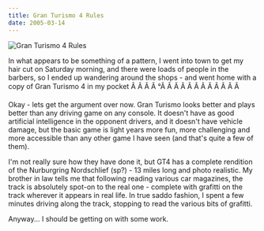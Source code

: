 ```yaml
---
title: Gran Turismo 4 Rules
date: 2005-03-14
---
```


![Gran Turismo 4 Rules](https://source.unsplash.com/FHnnjk1Yj7Y/1600x900)

In what appears to be something of a pattern, I went into town to get my hair cut on Saturday morning, and there were loads of people in the barbers, so I ended up wandering around the shops - and went home with a copy of Gran Turismo 4 in my pocket Ã Ã Ã Ã °Ã Ã Ã Ã Ã Ã Ã Ã Ã Ã Ã Ã 

Okay - lets get the argument over now. Gran Turismo looks better and plays better than any driving game on any console. It doesn't have as good artificial intelligence in the opponent drivers, and it doesn't have vehicle damage, but the basic game is light years more fun, more challenging and more accessible than any other game I have seen (and that's quite a few of them).

I'm not really sure how they have done it, but GT4 has a complete rendition of the Nurburgring Nordschlief (sp?) - 13 miles long and photo realistic. My brother in law tells me that following reading various car magazines, the track is absolutely spot-on to the real one - complete with grafitti on the track wherever it appears in real life. In true saddo fashion, I spent a few minutes driving along the track, stopping to read the various bits of grafitti.

Anyway... I should be getting on with some work.